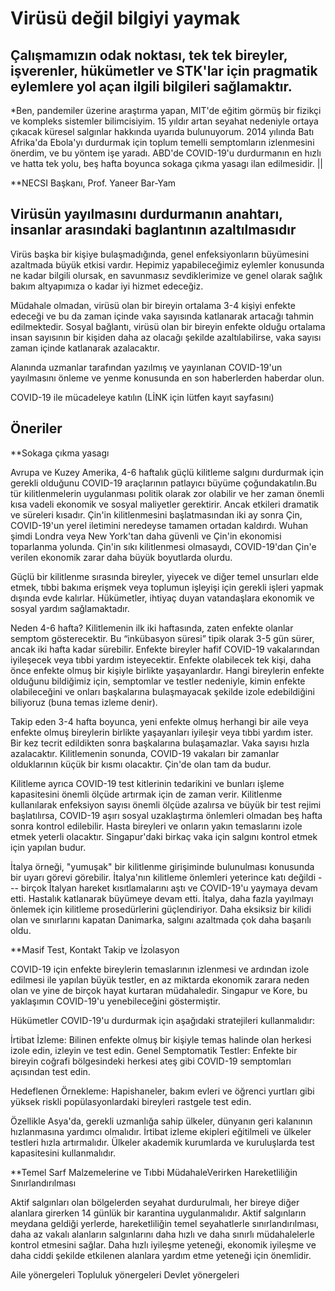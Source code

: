 # Virüsü değil bilgiyi yaymak

## Çalışmamızın odak noktası, tek tek bireyler, işverenler, hükümetler ve STK'lar için pragmatik eylemlere yol açan ilgili bilgileri sağlamaktır.

*Ben, pandemiler üzerine araştırma yapan, MIT'de eğitim görmüş bir fizikçi ve kompleks sistemler bilimcisiyim. 15 yıldır artan seyahat nedeniyle ortaya çıkacak küresel salgınlar hakkında uyarıda bulunuyorum. 2014 yılında Batı Afrika'da Ebola'yı durdurmak için toplum temelli semptomların izlenmesini önerdim, ve bu yöntem işe yaradı. ABD'de COVID-19'u durdurmanın en hızlı ve hatta tek yolu, beş hafta boyunca sokaga çıkma yasagı ilan edilmesidir.
||

**NECSI Başkanı, Prof. Yaneer Bar-Yam

## Virüsün yayılmasını durdurmanın anahtarı, insanlar arasındaki baglantının azaltılmasıdır

Virüs başka bir kişiye bulaşmadığında, genel enfeksiyonların büyümesini azaltmada büyük etkisi vardır. Hepimiz yapabileceğimiz eylemler konusunda ne kadar bilgili olursak, en savunmasız sevdiklerimize ve genel olarak sağlık bakım altyapımıza o kadar iyi hizmet edeceğiz.

Müdahale olmadan, virüsü olan bir bireyin ortalama 3-4 kişiyi enfekte edeceği ve bu da zaman içinde vaka sayısında katlanarak artacağı tahmin edilmektedir. Sosyal bağlantı, virüsü olan bir bireyin enfekte olduğu ortalama insan sayısının bir kişiden daha az olacağı şekilde azaltılabilirse, vaka sayısı zaman içinde katlanarak azalacaktır.

Alanında uzmanlar tarafından yazılmış ve yayınlanan COVID-19'un yayılmasını önleme ve yenme konusunda en son haberlerden haberdar olun.

COVID-19 ile mücadeleye katılın
(LİNK için lütfen kayıt sayfasını)

## Öneriler

**Sokaga çıkma yasagı

Avrupa ve Kuzey Amerika, 4-6 haftalık güçlü kilitleme salgını durdurmak için gerekli olduğunu COVID-19 araçlarının patlayıcı büyüme çoğundakatılın.Bu tür kilitlenmelerin uygulanması politik olarak zor olabilir ve her zaman önemli kısa vadeli ekonomik ve sosyal maliyetler gerektirir. Ancak etkileri dramatik ve süreleri kısadır. Çin'in kilitlenmesini başlatmasından iki ay sonra Çin, COVID-19'un yerel iletimini neredeyse tamamen ortadan kaldırdı. Wuhan şimdi Londra veya New York'tan daha güvenli ve Çin'in ekonomisi toparlanma yolunda. Çin'in sıkı kilitlenmesi olmasaydı, COVID-19'dan Çin'e verilen ekonomik zarar daha büyük boyutlarda olurdu.

Güçlü bir kilitlenme sırasında bireyler, yiyecek ve diğer temel unsurları elde etmek, tıbbi bakıma erişmek veya toplumun işleyişi için gerekli işleri yapmak dışında evde kalırlar. Hükümetler, ihtiyaç duyan vatandaşlara ekonomik ve sosyal yardım sağlamaktadır.

Neden 4-6 hafta? Kilitlemenin ilk iki haftasında, zaten enfekte olanlar semptom gösterecektir. Bu “inkübasyon süresi” tipik olarak 3-5 gün sürer, ancak iki hafta kadar sürebilir. Enfekte bireyler hafif COVID-19 vakalarından iyileşecek veya tıbbi yardım isteyecektir. Enfekte olabilecek tek kişi, daha önce enfekte olmuş bir kişiyle birlikte yaşayanlardır. Hangi bireylerin enfekte olduğunu bildiğimiz için, semptomlar ve testler nedeniyle, kimin enfekte olabileceğini ve onları başkalarına bulaşmayacak şekilde izole edebildiğini biliyoruz (buna temas izleme denir).

Takip eden 3-4 hafta boyunca, yeni enfekte olmuş herhangi bir aile veya enfekte olmuş bireylerin birlikte yaşayanları iyileşir veya tıbbi yardım ister. Bir kez tecrit edildikten sonra başkalarına bulaşamazlar. Vaka sayısı hızla azalacaktır. Kilitlemenin sonunda, COVID-19 vakaları bir zamanlar olduklarının küçük bir kısmı olacaktır. Çin'de olan tam da budur.

Kilitleme ayrıca COVID-19 test kitlerinin tedarikini ve bunları işleme kapasitesini önemli ölçüde artırmak için de zaman verir. Kilitlenme kullanılarak enfeksiyon sayısı önemli ölçüde azalırsa ve büyük bir test rejimi başlatılırsa, COVID-19 aşırı sosyal uzaklaştırma önlemleri olmadan beş hafta sonra kontrol edilebilir. Hasta bireyleri ve onların yakın temaslarını izole etmek yeterli olacaktır. Singapur'daki birkaç vaka için salgını kontrol etmek için yapılan budur.

İtalya örneği, "yumuşak" bir kilitlenme girişiminde bulunulması konusunda bir uyarı görevi görebilir. İtalya'nın kilitleme önlemleri yeterince katı değildi --- birçok İtalyan hareket kısıtlamalarını aştı ve COVID-19'u yaymaya devam etti. Hastalık katlanarak büyümeye devam etti. İtalya, daha fazla yayılmayı önlemek için kilitleme prosedürlerini güçlendiriyor. Daha eksiksiz bir kilidi olan ve sınırlarını kapatan Danimarka, salgını azaltmada çok daha başarılı oldu.

**Masif Test, Kontakt Takip ve İzolasyon

COVID-19 için enfekte bireylerin temaslarının izlenmesi ve ardından izole edilmesi ile yapılan büyük testler, en az miktarda ekonomik zarara neden olan ve yine de birçok hayat kurtaran müdahaledir. Singapur ve Kore, bu yaklaşımın COVID-19'u yenebileceğini göstermiştir.

Hükümetler COVID-19'u durdurmak için aşağıdaki stratejileri kullanmalıdır:

İrtibat İzleme: Bilinen enfekte olmuş bir kişiyle temas halinde olan herkesi izole edin, izleyin ve test edin.
Genel Semptomatik Testler: Enfekte bir bireyin coğrafi bölgesindeki herkesi ateş gibi COVID-19 semptomları açısından test edin.

Hedeflenen Örnekleme: Hapishaneler, bakım evleri ve öğrenci yurtları gibi yüksek riskli popülasyonlardaki bireyleri rastgele test edin.

Özellikle Asya'da, gerekli uzmanlığa sahip ülkeler, dünyanın geri kalanının hızlanmasına yardımcı olmalıdır. İrtibat izleme ekipleri eğitilmeli ve ülkeler testleri hızla artırmalıdır. Ülkeler akademik kurumlarda ve kuruluşlarda test kapasitesini kullanmalıdır.

**Temel Sarf Malzemelerine ve Tıbbi MüdahaleVerirken Hareketliliğin Sınırlandırılması

Aktif salgınları olan bölgelerden seyahat durdurulmalı, her bireye diğer alanlara girerken 14 günlük bir karantina uygulanmalıdır. Aktif salgınların meydana geldiği yerlerde, hareketliliğin temel seyahatlerle sınırlandırılması, daha az vakalı alanların salgınlarını daha hızlı ve daha sınırlı müdahalelerle kontrol etmesini sağlar. Daha hızlı iyileşme yeteneği, ekonomik iyileşme ve daha ciddi şekilde etkilenen alanlara yardım etme yeteneği için önemlidir.

Aile yönergeleri
Topluluk yönergeleri
Devlet yönergeleri
